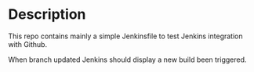 # Description

This repo contains mainly a simple Jenkinsfile to test Jenkins integration with Github.

When branch updated Jenkins should display a new build been triggered.
